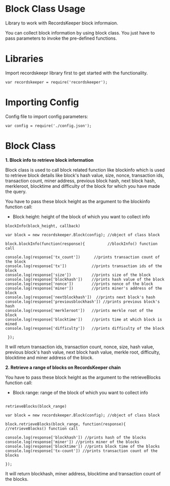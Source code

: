 Block Class Usage 
========================

Library to work with RecordsKeeper block informaion.

You can collect block information by using block class. You just have to
pass parameters to invoke the pre-defined functions.

Libraries
=========

Import recordskeepr library first to get started with the functionality.

``` {.sourceCode .nodejs}
var recordskeeper = require('recordskeeper');  
```

Importing Config
===================

Config file to import config parameters:

``` {.sourceCode .nodejs}
var config = require('./config.json');
```

Block Class
===========

<div class="Block">

**1. Block info to retrieve block information**

</div>

Block class is used to call block related function like blockinfo which
is used to retrieve block details like block's hash value, size, nonce,
transaction ids, transaction count, miner address, previous block hash,
next block hash, merkleroot, blocktime and difficulty of the block for
which you have made the query.

You have to pass these block height as the argument to the blockinfo
function call:

-   Block height: height of the block of which you want to collect info

``` {.sourceCode .nodejs}
blockInfo(block_height, callback)

var block = new recordskeeper.Block(config); //object of class block

block.blockInfo(function(response){          //blockInfo() function call 

console.log(response['tx_count'])      //prints transaction count of the block
console.log(response['tx'])           //prints transaction ids of the block
console.log(response['size'])         //prints size of the block
console.log(response['blockhash'])    //prints hash value of the block
console.log(response['nonce'])        //prints nonce of the block
console.log(response['miner'])        //prints miner's address of the block
console.log(response['nextblockhash'])  //prints next block's hash
console.log(response['previousblockhash']) //prints previous block's hash
console.log(response['merkleroot'])   //prints merkle root of the block
console.log(response['blocktime'])    //prints time at which block is mined
console.log(response['difficulty'])   //prints difficulty of the block

 });
```

It will return transaction ids, transaction count, nonce, size, hash
value, previous block's hash value, next block hash value, merkle root,
difficulty, blocktime and miner address of the block.

**2. Retrieve a range of blocks on RecordsKeeper chain**

You have to pass these block height as the argument to the
retrieveBlocks function call:

-   Block range: range of the block of which you want to collect info

``` {.sourceCode .nodejs}

retrieveBlocks(block_range)

var block = new recordskeeper.Block(config); //object of class block

block.retrieveBlocks(block_range, function(response){ //retrieveBlocks() function call

console.log(response['blockhash']) //prints hash of the blocks
console.log(response['miner']) //prints miner of the blocks
console.log(response['blocktime']) //prints block time of the blocks
console.log(response['tx-count']) //prints transaction count of the blocks

});
```

It will return blockhash, miner address, blocktime and transaction count
of the blocks.
